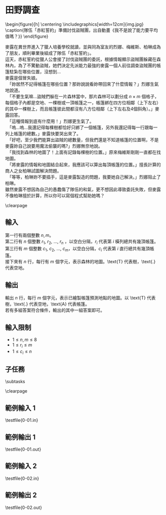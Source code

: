 # 田野調查

\begin{figure}[h]
\centering
\includegraphics[width=12cm]{img.jpg}
\caption{隊伍「赤紅誓約」準備討伐盜賊團，出自動畫《我不是說了能力要平均值嗎？》}
\end{figure}

麥露在異世界進入了獵人培養學校就讀，並與同為室友的烈娜、梅維斯、柏琳成為了朋友，順利畢業後組成了隊伍「赤紅誓約」。\
這天，赤紅誓約從獵人公會接了討伐盜賊團的委託，根據情報顯示盜賊團躲藏在森林內，為了不驚動盜賊，她們決定先派能力最強的麥露一個人前往調查盜賊團的帳篷駐紮在哪些位置，沒想到…\
麥露是個冒失娘。\
　「妳居然不記得帳篷在哪些位置？那妳說說看妳帶回來了什麼情報？」烈娜生氣地說道。\
　「不要生氣嘛…盜賊們躲在一片森林當中，那片森林可以劃分成 $n \times m$ 個格子，每個格子內都是空地、一棵樹或一頂帳篷之一，帳篷綁在四方位相鄰（上下左右）的其中一棵樹上，而且帳篷彼此間都沒有八方位相鄰（上下左右及4個斜角）。」麥露回答。\
　「這種情報到底有什麼用！」烈娜更生氣了。\
　「嗚…嗚…我還記得每棵樹都恰好只綁了一個帳篷，另外我還記得每一行跟每一列上帳篷的總數。」麥露快要哭出來了。\
　「好吧，至少我們能算出盜賊的總數量，但我們還是不知道帳篷的位置啊，不是麥露妳自己說要用魔法偷襲的嗎?」烈娜無奈地說。\
　「我找到森林的地圖了！上面有記錄每棵樹的位置。」原來梅維斯剛剛一直都在找地圖。\
　「將麥露的情報和地圖結合起來，我應該可以算出每頂帳篷的位置。」擅長計算的商人之女柏琳試圖解決問題。\
　「等等，柏琳妳不要插手，這是麥露製造的問題，我要她自己解決。」烈娜阻止了柏琳。\
雖然麥露不想因為自己的愚蠢傷了隊伍的和氣，更不想因此導致委託失敗，但麥露不像柏琳擅於計算，所以你可以寫個程式幫助她嗎？

\clearpage

## 輸入
第一行有兩個整數 $n, m$。\
第二行有 $n$ 個整數 $r_1,~r_2,~\dots,~r_n$ ，以空白分隔，$r_i$ 代表第 $i$ 橫列總共有幾頂帳篷。\
第三行有 $m$ 個整數 $c_1,~c_2,~\dots,~c_m$，以空白分隔，$c_i$ 代表第 $i$ 直行總共有幾頂帳篷。\
接下來有 $n$ 行，每行有 $m$ 個字元，表示森林的地圖。\text{T} 代表樹，\text{.} 代表空地。

## 輸出
輸出 $n$ 行，每行 $m$ 個字元，表示已繪製帳篷預測地點的地圖。以 \text{T} 代表樹，\text{.} 代表空地，\text{A} 代表帳篷。\
若有多組答案符合條件，輸出的其中一組答案即可。

## 輸入限制
 - $1 \le n, m \leq 8$
 - $1 \le r_i \le m$
 - $1 \le c_i \le n$

## 子任務
\subtasks

\clearpage

## 範例輸入 1
\testfile{0-01.in}

## 範例輸出 1
\testfile{0-01.out}

## 範例輸入 2
\testfile{0-02.in}

## 範例輸出 2
\testfile{0-02.out}
